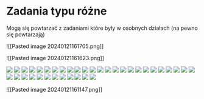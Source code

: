 # Zadania typu różne
Mogą się powtarzać z zadaniami które były w osobnych działach (na pewno się powtarzają)

![[Pasted image 20240121161705.png]]

![[Pasted image 20240121161623.png]]

![](https://i.imgur.com/Q1zQKrJ.png)
![](https://i.imgur.com/gnAa514.jpg)
![](https://i.imgur.com/MvvLxpg.png)
![](https://i.imgur.com/iy20Kux.png)
![](https://i.imgur.com/lq4peNu.png)
![](https://i.imgur.com/KZRRDtN.png)
![](https://i.imgur.com/AadcdRa.png)
![](https://i.imgur.com/jYtU5hQ.png)
![](https://i.imgur.com/lz4lc0H.png)
![](https://i.imgur.com/gMXOfFo.png)
![](https://i.imgur.com/1FhNVAL.png)
![](https://i.imgur.com/FvPQdMh.png)
![](https://i.imgur.com/UQMSQsA.png)
![](https://i.imgur.com/3wnHOEP.png)
![](https://i.imgur.com/ptf3qSf.png)
![](https://i.imgur.com/c8A7B4e.png)
![](https://i.imgur.com/z2K6Loj.png)
![](https://i.imgur.com/vF4idEU.png)
![](https://i.imgur.com/qD1q2vj.png)
![](https://i.imgur.com/XWeoJUT.png)
![](https://i.imgur.com/plGr5mV.png)
![](https://i.imgur.com/N8msBno.png)
![](https://i.imgur.com/VdJI5zQ.png)
![](https://i.imgur.com/rFpdNsU.png)
![](https://i.imgur.com/mDRDi5k.png)
![](https://i.imgur.com/lKY68u7.png)
![](https://i.imgur.com/HtyuxKS.png)
![](https://i.imgur.com/Pxu0ali.png)
![](https://i.imgur.com/fOw7olJ.png)
![](https://i.imgur.com/1J9U5qr.png)
![](https://i.imgur.com/A3Ui85c.png)
![](https://i.imgur.com/B7ajlNk.png)
![](https://i.imgur.com/cyDx1XE.png)
![](https://i.imgur.com/rHhOHZs.png)
![](https://i.imgur.com/xxOnG71.png)
![](https://i.imgur.com/c40JNU5.png)
![](https://i.imgur.com/Fhbxdxu.png)


![[Pasted image 20240121161147.png]]